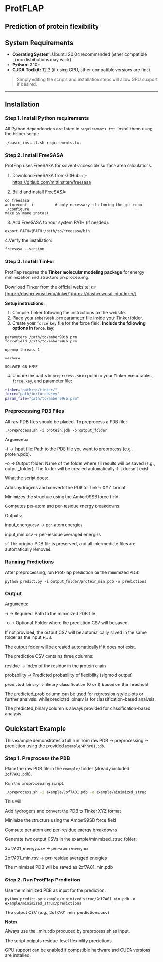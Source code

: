 # ProtFLAP
Prediction of protein flexibility
---

## System Requirements

- **Operating System:** Ubuntu 20.04 recommended (other compatible Linux distributions may work) 
- **Python:** 3.10+ 
- **CUDA Toolkit:** 12.2 (if using GPU, other compatible versions are fine).

> Simply editing the scripts and installation steps will allow GPU support if desired.

---

## Installation

### Step 1. Install Python requirements
All Python dependencies are listed in `requirements.txt`. 
Install them using the helper script:

```bash
./basic_install.sh requirements.txt

```
### Step 2. Install FreeSASA

ProtFlap uses FreeSASA for solvent-accessible surface area calculations.

1. Download FreeSASA from GitHub:
👉 https://github.com/mittinatten/freesasa

2. Build and install FreeSASA:

```
cd freesasa
autoreconf -i          # only necessary if cloning the git repo
./configure
make && make install
```
3. Add FreeSASA to your system PATH (if needed):

```
export PATH=$PATH:/path/to/freesasa/bin
```
4.Verify the installation:
```
freesasa --version
```

### Step 3. Install Tinker
ProtFlap requires the **Tinker molecular modeling package** for energy minimization and structure preprocessing. 

Download Tinker from the official website: 
👉 [https://dasher.wustl.edu/tinker/](https://dasher.wustl.edu/tinker/)

**Setup instructions:**

1. Compile Tinker following the instructions on the website. 
2. Place your `amber99sb.prm` parameter file inside your Tinker folder. 
3. Create your `force.key` file for the force field. **Include the following options in `force.key`:**

```
parameters /path/to/amber99sb.prm
forcefield /path/to/amber99sb.prm

openmp-threads 1

verbose

SOLVATE GB-HPMF
```
4. Update the paths in `preprocess.sh` to point to your Tinker executables, `force.key`, and parameter file:

```bash
tinker="path/to/tinker/"
force="path/to/force.key"
param_file="path/to/amber99sb.prm"

```

### Preprocessing PDB Files

All raw PDB files should be placed.
To preprocess a PDB file:

```
./preprocess.sh -i protein.pdb -o output_folder

```

Arguments:

-i → Input file: Path to the PDB file you want to preprocess (e.g., protein.pdb).

-o → Output folder: Name of the folder where all results will be saved (e.g., output_folder). The folder will be created automatically if it doesn’t exist.

What the script does:

Adds hydrogens and converts the PDB to Tinker XYZ format.

Minimizes the structure using the Amber99SB force field.

Computes per-atom and per-residue energy breakdowns.

Outputs:

input_energy.csv → per-atom energies

input_min.csv → per-residue averaged energies

✅ The original PDB file is preserved, and all intermediate files are automatically removed.


### Running Predictions

After preprocessing, run ProtFlap prediction on the minimized PDB:

```
python predict.py -i output_folder/protein_min.pdb -o predictions

```
### Output

Arguments:

-i  → Required. Path to the minimized PDB file.

-o  → Optional. Folder where the prediction CSV will be saved.

If not provided, the output CSV will be automatically saved in the same folder as the input PDB.

The output folder will be created automatically if it does not exist.
 
The prediction CSV contains three columns:

residue → Index of the residue in the protein chain

probability → Predicted probability of flexibility (sigmoid output)

predicted_binary → Binary classification (0 or 1) based on the threshold

The predicted_prob column can be used for regression-style plots or further analysis, while predicted_binary is for classification-based analysis.

The predicted_binary column is always provided for classification-based analysis.

## Quickstart Example

This example demonstrates a full run from raw PDB → preprocessing → prediction using the provided `example/4hhr01.pdb`.

### Step 1. Preprocess the PDB

Place the raw PDB file in the `example/` folder (already included: `2of7A01.pdb`).

Run the preprocessing script:

```bash
./preprocess.sh -i example/2of7A01.pdb -o example/minimized_struc

```
This will:

Add hydrogens and convert the PDB to Tinker XYZ format

Minimize the structure using the Amber99SB force field

Compute per-atom and per-residue energy breakdowns

Generate two output CSVs in the example/minimized_struc folder:

2of7A01_energy.csv → per-atom energies

2of7A01_min.csv → per-residue averaged energies

The minimized PDB will be saved as 2of7A01_min.pdb

### Step 2. Run ProtFlap Prediction

Use the minimized PDB as input for the prediction:

```
python predict.py example/minimized_struc/2of7A01_min.pdb -o example/minimized_struc/predictions

```
The output CSV (e.g., 2of7A01_min_predictions.csv) 

**Notes**

Always use the _min.pdb produced by preprocess.sh as input.

The script outputs residue-level flexibility predictions.

GPU support can be enabled if compatible hardware and CUDA versions are installed.







